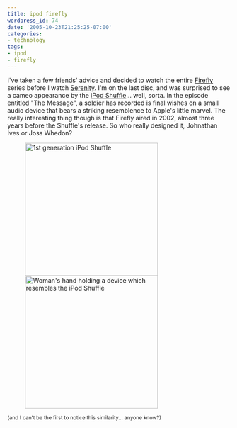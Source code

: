 ```yaml
---
title: ipod firefly
wordpress_id: 74
date: '2005-10-23T21:25:25-07:00'
categories:
- technology
tags:
- ipod
- firefly
---
```

I've taken a few friends' advice and decided to watch the entire [Firefly][] series before I watch [Serenity][].  I'm on
the last disc, and was surprised to see a cameo appearance by the [iPod Shuffle][]... well, sorta.  In the episode
entitled "The Message", a soldier has recorded is final wishes on a small audio device that bears a striking resemblence
to Apple's little marvel.  The really interesting thing though is that Firefly aired in 2002, almost three years before
the Shuffle's release.  So who really designed it, Johnathan Ives or Joss Whedon?

<figure class="aligncenter">
  <img src="ipod-shuffle.jpg" alt="1st generation iPod Shuffle" height="300">
  <img src="firefly-shuffle.jpg" alt="Woman's hand holding a device which resembles the iPod Shuffle" height="300">
</figure>

<small>(and I can't be the first to notice this similarity... anyone know?)</small>

[firefly]: http://imdb.com/title/tt0303461/
[serenity]: http://imdb.com/title/tt0379786/
[iPod Shuffle]: http://www.apple.com/ipodshuffle/
